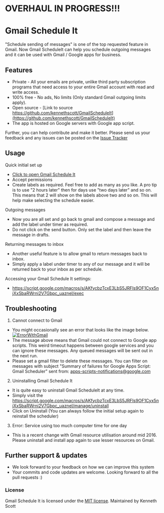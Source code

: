 # OVERHAUL IN PROGRESS!!!

# Gmail Schedule It
"Schedule sending of messages" is one of the top requested feature in Gmail. 
Now Gmail ScheduleIt can help you schedule outgoing messages and it can be used with Gmail / Google apps for business.


## Features
- Private - All your emails are private, unlike third party subscription programs that need access to your entire Gmail account with read and write access.
- 100% free - No ads, No limits (Only standard Gmail outgoing limits apply).
- Open source - [Link to source https://github.com/kennethscott/GmailScheduleIt](https://github.com/kennethscott/GmailScheduleIt)
- The app is hosted on Google servers with Google app script. 

Further, you can help contribute and make it better. Please send us your feedback and any issues can be posted on the [Issue Tracker](https://github.com/kennethscott/GmailScheduleIt/issues)

## Usage
Quick initial set up
- [Click to open Gmail Schedule It](https://script.google.com/macros/s/AKfycbzTcxE3LbS5JRFIs9OF1Cyx5njXxSbaRWrni2V7Gbpc_uazneI/exec)
- Accept permissions
- Create labels as required. Feel free to add as many as you like. A pro tip is to use "2 hours later" then for days use "two days later" and so on. This means that 2 will show on the labels above two and so on. This will help make selecting the schedule easier.

Outgoing messages
- Now you are all set and go back to gmail and compose a message and add the label under timer as required.
- Do not click on the send button. Only set the label and then leave the message in drafts.

Returning messages to inbox
- Another useful feature is to allow gmail to return messages back to inbox.
- Simply apply a label under timer to any of our message and it will be returned back to your inbox as per schedule.

Accessing your Gmail Schedule It settings:
- https://script.google.com/macros/s/AKfycbzTcxE3LbS5JRFIs9OF1Cyx5njXxSbaRWrni2V7Gbpc_uazneI/exec

## Troubleshooting
1) Cannot connect to Gmail
- You might occasionally see an error that looks like the image below.
[![ErrorWithGmail](http://i.imgur.com/CNZAWhI.png)](http://i.imgur.com/CNZAWhI.png)
- The message above means that Gmail could not connect to Google app scripts. This weird timeout happens between google services and you can ignore these messages. Any queued messages will be sent out in the next run.
- Please set a gmail filter to delete these messages. You can filter on messages with subject "Summary of failures for Google Apps Script: Gmail Scheduler" sent from: 	apps-scripts-notifications@google.com

2) Uninstalling Gmail Schedule It
- It is quite easy to uninstall Gmail ScheduleIt at any time. 
- Simply visit the https://script.google.com/macros/s/AKfycbzTcxE3LbS5JRFIs9OF1Cyx5njXxSbaRWrni2V7Gbpc_uazneI/manage/uninstall
- Click on Uninstall (You can always follow the initial setup again to reinstall the scheduler)

3) Error: Service using too much computer time for one day
- This is a recent change with Gmail resource utilisation around mid 2016. Please uninstall and install app again to use lesser resources on Gmail.

## Further support & updates
- We look forward to your feedback on how we can improve this system
- Your commits and code updates are welcome. Looking forward to all the pull requests :)

### License
Gmail Schedule It is licensed under the [MIT license](https://github.com/kennethscott/GmailScheduleIt/blob/master/LICENSE.txt). Maintained by Kenneth Scott

